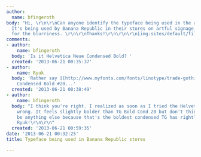 ```yaml
---
author:
  name: bfingeroth
body: "Hi, \r\n\r\nCan anyone identify the typeface being used in the attached image.
  It's being used by Banana Republic in their stores on artful signage. Sorry in advance
  for the blurriness. \r\n\r\nThanks!\r\n\r\n\r\n[img:sites/default/files/old-images/IMG_2436_6669.JPG]"
comments:
- author:
    name: bfingeroth
  body: 'Is it Helvetica Neue Condensed Bold? '
  created: '2013-06-21 00:35:37'
- author:
    name: Ryuk
  body: 'Rather say [[http://www.myfonts.com/fonts/linotype/trade-gothic|Trade Gothic]]
    Condensed Bold #20...'
  created: '2013-06-21 00:38:49'
- author:
    name: bfingeroth
  body: "I think you're right. I realized as soon as I tried the Helvetica R I was
    wrong. It feels slightly bolder than TG Bold Cond 20 but don't think it could
    be anything else because that's the boldest condensed TG has right? \r\n\r\nThanks
    Ryuk!\r\n\r\n"
  created: '2013-06-21 00:59:35'
date: '2013-06-21 00:32:25'
title: Typeface being used in Banana Republic stores

---
```

